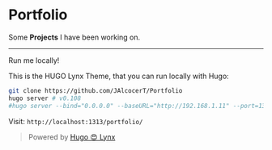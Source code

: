 # Portfolio

Some **Projects** I have been working on.

---

Run me locally!

This is the HUGO Lynx Theme, that you can run locally with Hugo:

```sh
git clone https://github.com/JAlcocerT/Portfolio
hugo server # v0.108
#hugo server --bind="0.0.0.0" --baseURL="http://192.168.1.11" --port=1313
```

Visit: `http://localhost:1313/portfolio/`

> Powered by [Hugo 😍 Lynx](https://github.com/jpanther/lynx) 